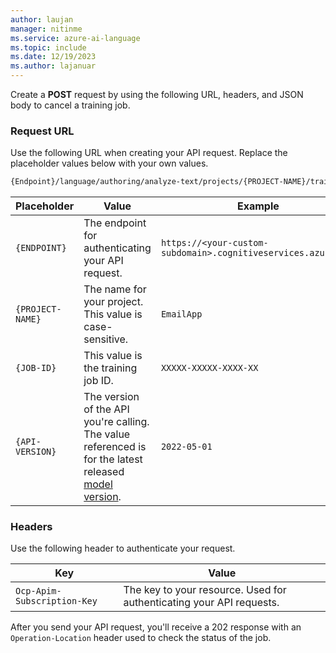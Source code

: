 ```yaml
---
author: laujan
manager: nitinme
ms.service: azure-ai-language
ms.topic: include
ms.date: 12/19/2023
ms.author: lajanuar
---
```



Create a **POST** request by using the following URL, headers, and JSON body to cancel a training job. 

### Request URL

Use the following URL when creating your API request. Replace the placeholder values below with your own values. 

```rest
{Endpoint}/language/authoring/analyze-text/projects/{PROJECT-NAME}/train/jobs/{JOB-ID}/:cancel?api-version={API-VERSION}
```

|Placeholder  |Value  | Example |
|---------|---------|---------|
|`{ENDPOINT}`     | The endpoint for authenticating your API request.   | `https://<your-custom-subdomain>.cognitiveservices.azure.com` |
|`{PROJECT-NAME}`     | The name for your project. This value is case-sensitive.   | `EmailApp` |
|`{JOB-ID}`       | This value is the training job ID.|  `XXXXX-XXXXX-XXXX-XX`|
|`{API-VERSION}`     | The version of the API you're calling. The value referenced is for the latest released [model version](../../../concepts/model-lifecycle.md#choose-the-model-version-used-on-your-data).  | `2022-05-01` |

### Headers

Use the following header to authenticate your request. 

|Key|Value|
|--|--|
|`Ocp-Apim-Subscription-Key`| The key to your resource. Used for authenticating your API requests.|
 
After you send your API request, you'll receive a 202 response with an `Operation-Location` header used to check the status of the job.
